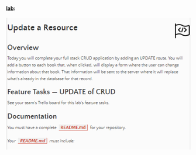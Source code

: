 #### [lab](https://github.com/Ahmad-A2020/horned-animals):
![lab13](/Code-301/screenShot/lab13-1.PNG)

